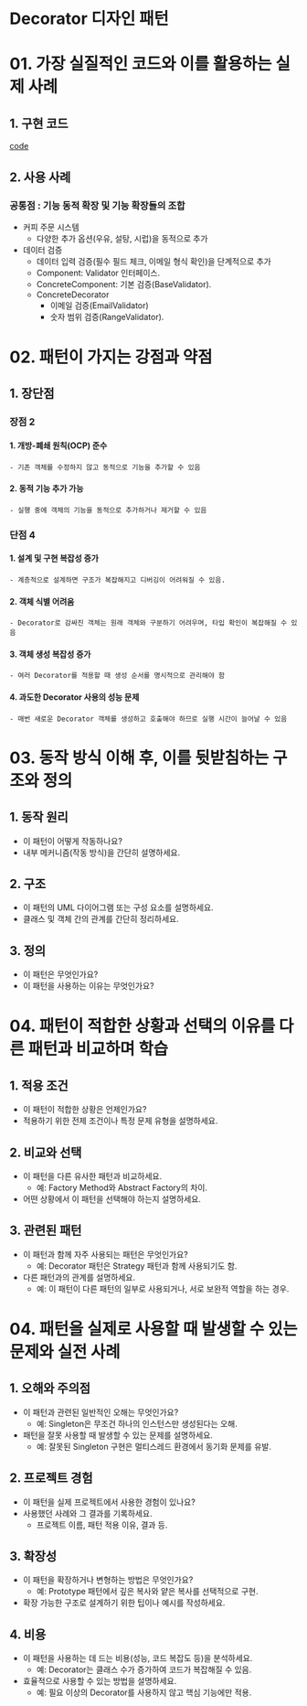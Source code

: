 # Decorator 디자인 패턴

# 01. 가장 실질적인 코드와 이를 활용하는 실제 사례

## 1. 구현 코드
[code](code)

## 2. 사용 사례
### 공통점 : 기능 동적 확장 및 기능 확장들의 조합 

- 커피 주문 시스템 
  - 다양한 추가 옵션(우유, 설탕, 시럽)을 동적으로 추가
- 데이터 검증
  - 데이터 입력 검증(필수 필드 체크, 이메일 형식 확인)을 단계적으로 추가
  - Component: Validator 인터페이스.
  - ConcreteComponent: 기본 검증(BaseValidator).
  - ConcreteDecorator
    - 이메일 검증(EmailValidator)
    - 숫자 범위 검증(RangeValidator).




# 02.  패턴이 가지는 강점과 약점

## 1. 장단점
### 장점 2
#### 1. 개방-폐쇄 원칙(OCP) 준수
    - 기존 객체를 수정하지 않고 동적으로 기능을 추가할 수 있음 
#### 2. 동적 기능 추가 가능
    - 실행 중에 객체의 기능을 동적으로 추가하거나 제거할 수 있음

### 단점 4
#### 1. 설계 및 구현 복잡성 증가
    - 계층적으로 설계하면 구조가 복잡해지고 디버깅이 어려워질 수 있음.
#### 2. 객체 식별 어려움 
    - Decorator로 감싸진 객체는 원래 객체와 구분하기 어려우며, 타입 확인이 복잡해질 수 있음
#### 3. 객체 생성 복잡성 증가
    - 여러 Decorator를 적용할 때 생성 순서를 명시적으로 관리해야 함
#### 4. 과도한 Decorator 사용의 성능 문제
    - 매번 새로운 Decorator 객체를 생성하고 호출해야 하므로 실행 시간이 늘어날 수 있음


# 03. 동작 방식 이해 후, 이를 뒷받침하는 구조와 정의

## 1. 동작 원리
- 이 패턴이 어떻게 작동하나요?
- 내부 메커니즘(작동 방식)을 간단히 설명하세요.



## 2. 구조
- 이 패턴의 UML 다이어그램 또는 구성 요소를 설명하세요.
- 클래스 및 객체 간의 관계를 간단히 정리하세요.


## 3. 정의
- 이 패턴은 무엇인가요?
- 이 패턴을 사용하는 이유는 무엇인가요?


# 04.  패턴이 적합한 상황과 선택의 이유를 다른 패턴과 비교하며 학습


## 1. 적용 조건
- 이 패턴이 적합한 상황은 언제인가요?
- 적용하기 위한 전제 조건이나 특정 문제 유형을 설명하세요.

## 2. 비교와 선택
- 이 패턴을 다른 유사한 패턴과 비교하세요.
  - 예: Factory Method와 Abstract Factory의 차이.
- 어떤 상황에서 이 패턴을 선택해야 하는지 설명하세요.


## 3. 관련된 패턴
- 이 패턴과 함께 자주 사용되는 패턴은 무엇인가요?
  - 예: Decorator 패턴은 Strategy 패턴과 함께 사용되기도 함.
- 다른 패턴과의 관계를 설명하세요.
  - 예: 이 패턴이 다른 패턴의 일부로 사용되거나, 서로 보완적 역할을 하는 경우.


# 04.  패턴을 실제로 사용할 때 발생할 수 있는 문제와 실전 사례

## 1. 오해와 주의점
- 이 패턴과 관련된 일반적인 오해는 무엇인가요?
  - 예: Singleton은 무조건 하나의 인스턴스만 생성된다는 오해.
- 패턴을 잘못 사용할 때 발생할 수 있는 문제를 설명하세요.
  - 예: 잘못된 Singleton 구현은 멀티스레드 환경에서 동기화 문제를 유발.



## 2. 프로젝트 경험
- 이 패턴을 실제 프로젝트에서 사용한 경험이 있나요?
- 사용했던 사례와 그 결과를 기록하세요.
  - 프로젝트 이름, 패턴 적용 이유, 결과 등.



## 3. 확장성
- 이 패턴을 확장하거나 변형하는 방법은 무엇인가요?
  - 예: Prototype 패턴에서 깊은 복사와 얕은 복사를 선택적으로 구현.
- 확장 가능한 구조로 설계하기 위한 팁이나 예시를 작성하세요.



## 4. 비용
- 이 패턴을 사용하는 데 드는 비용(성능, 코드 복잡도 등)을 분석하세요.
  - 예: Decorator는 클래스 수가 증가하여 코드가 복잡해질 수 있음.
- 효율적으로 사용할 수 있는 방법을 설명하세요.
  - 예: 필요 이상의 Decorator를 사용하지 않고 핵심 기능에만 적용.